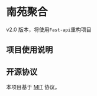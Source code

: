 # 南苑聚合
v2.0 版本，将使用`Fast-api`重构项目

## 项目使用说明

## 开源协议

本项目基于 [MIT](https://zh.wikipedia.org/wiki/MIT%E8%A8%B1%E5%8F%AF%E8%AD%89) 协议。